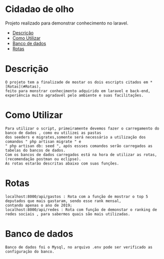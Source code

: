 # Cidadao de olho
Projeto realizado para demonstrar conhecimento no laravel.


* [Descrição](#Descrição)
* [Como Utilizar](#Como-Utilizar)
* [Banco de dados](#Banco-de-dados)
* [Rotas](#Rotas)





# Descrição
    O projeto tem a finalizade de mostar os dois escripts citados em * [Rotas](#Rotas),
    feito para monstrar conhecimento adquirido em laravel e back-end,
    experiência muito agradavél pelo ambiente e suas facilitações.
    
    
# Como Utilizar
    Para utilizar o script, primeiramente devemos fazer o carregamento do banco de dados , como eu utilizei as pastas
    dos seeders e migrates,somente será necessário a utilização dos comandos " php artisan migrate " e 
    " php artisan db: seed ", após essses comandos serão carregados as tabelas do bancos de dados. 
    Com os bancos de dados carregados está na hora de utilizar as rotas, (recomendação postman ou eclipse).
    As rotas estarão descritas abaixo com suas funções.
    
    
# Rotas
    localhost:8000/api/gastos : Rota com a função de mostrar o top 5 deputados que mais gastaram, sendo esse rank mensal,
    contando apenas o ano de 2019;
    localhost:8000/api/redes : Rota com função de demonstar o ranking de redes sociais , para sabermos quais são mais utilizadas.
    
    
# Banco de dados
    Banco de dados foi o Mysql, no arquivo .env pode ser verificado as configuração do banco.
